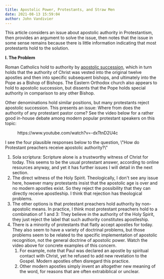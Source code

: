 ```yaml
---
title: Apostolic Power, Protestants, and Straw Men
date: 2021-08-13 15:59:04
author: John Vandivier
---
```




<!-- wp:paragraph -->
<p>This article considers an issue about apostolic authority in Protestantism, then provides an argument to solve the issue, then notes that the issue in some sense remains because there is little information indicating that most protestants hold to the solution.</p>
<!-- /wp:paragraph -->

<!-- wp:paragraph -->
<p><strong>I. The Problem</strong></p>
<!-- /wp:paragraph -->

<!-- wp:paragraph -->
<p>Roman Catholics hold to authority by <a href=\"https://en.wikipedia.org/w/index.php?title=Apostolic_succession&amp;oldid=1036401623\">apostolic succession</a>, which in turn holds that the authority of Christ was vested into the original twelve apostles and then into specific subsequent bishops, and ultimately into the Pope as a Bishop of Bishops. The Eastern Orthodox church also appears to hold to apostolic succession, but dissents that the Pope holds special authority in comparison to any other Bishop.</p>
<!-- /wp:paragraph -->

<!-- wp:paragraph -->
<p>Other denominations hold similar positions, but many protestants reject apostolic succession. This presents an issue: Where from does the authority of any protestant pastor come? See the video below for a rather good in-house debate among modern popular protestant speakers on this topic:</p>
<!-- /wp:paragraph -->

<!-- wp:embed {\"url\":\"https://www.youtube.com/watch?v=-dxTtnD2U4c\",\"type\":\"video\",\"providerNameSlug\":\"youtube\",\"responsive\":true,\"className\":\"wp-embed-aspect-16-9 wp-has-aspect-ratio\"} -->
<figure class=\"wp-block-embed is-type-video is-provider-youtube wp-block-embed-youtube wp-embed-aspect-16-9 wp-has-aspect-ratio\"><div class=\"wp-block-embed__wrapper\">
https://www.youtube.com/watch?v=-dxTtnD2U4c
</div></figure>
<!-- /wp:embed -->

<!-- wp:paragraph -->
<p>I see the four plausible responses below to the question, \"How do Protestant preachers receive apostolic authority?\"</p>
<!-- /wp:paragraph -->

<!-- wp:list {\"ordered\":true} -->
<ol><li>Sola scriptura: Scripture alone is a trustworthy witness of Christ for today. This seems to be the usual protestant answer, according to online resources anyway, and yet it has further issues I will detail in the next section.</li><li>The direct witness of the Holy Spirit. Theologically, I don't see any issue here, however many protestants insist that the apostolic age is over and no modern apostles exist. So they reject the possibility that they can directly receive apostleship. I think that rejection has theological problems.</li><li>The other options is that protestant preachers hold authority by non-apostolic means. In practice, I think most protestant preachers hold to a combination of 1 and 3: They believe in the authority of the Holy Spirit, they just reject the label that such authority constitutes apostleship.</li><li>There is a minority of protestants that flatly accept apostles for today. They also seem to have a variety of doctrinal problems, but those problems seem to be related to the specific implementation of apostolic recognition, not the general doctrine of apostolic power. Watch the video above for concrete examples of this concern.<ol><li>For example, note that Paul was declared an apostle by spiritual contact with Christ, yet he refused to add new revelation to the Gospel. Modern apostles often disregard this practice.</li><li>Other modern apostles simply invent an altogether new meaning of the word, for reasons that are often extrabiblical or unclear.</li></ol></li></ol>
<!-- /wp:list -->